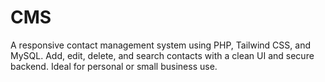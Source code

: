 # CMS
A responsive contact management system using PHP, Tailwind CSS, and MySQL. Add, edit, delete, and search contacts with a clean UI and secure backend. Ideal for personal or small business use.
